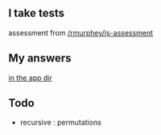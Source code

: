 ## I take tests

assessment from [/rmurphey/js-assessment](/rmurphey/js-assessment)

## My answers

[in the app dir](/objectfoo/js-assessment/tree/master/app)

## Todo

* recursive : permutations